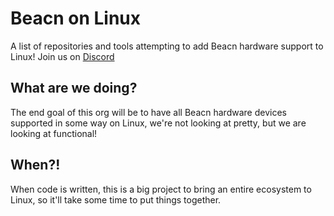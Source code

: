 # Beacn on Linux

A list of repositories and tools attempting to add Beacn hardware support to Linux! Join us on [Discord](https://discord.gg/PdsscuEhMh)

## What are we doing?
The end goal of this org will be to have all Beacn hardware devices supported in some way on Linux, we're not looking at pretty, 
but we are looking at functional!

## When?!
When code is written, this is a big project to bring an entire ecosystem to Linux, so it'll take some time to put things together.
